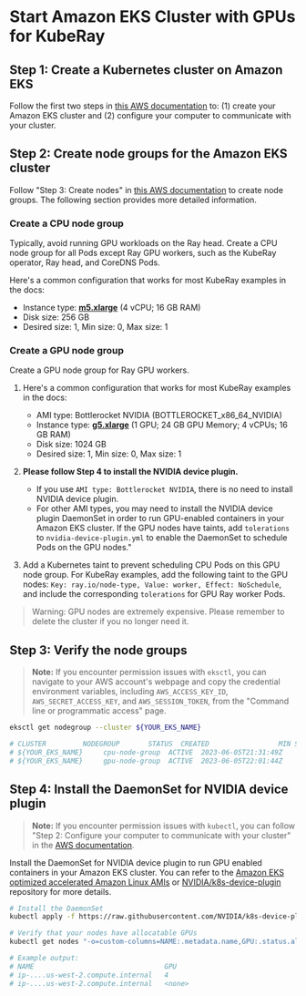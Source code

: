 # Start Amazon EKS Cluster with GPUs for KubeRay

## Step 1: Create a Kubernetes cluster on Amazon EKS

Follow the first two steps in [this AWS documentation](https://docs.aws.amazon.com/eks/latest/userguide/getting-started-console.html#)
to: (1) create your Amazon EKS cluster and (2) configure your computer to communicate with your cluster.

## Step 2: Create node groups for the Amazon EKS cluster

Follow "Step 3: Create nodes" in [this AWS documentation](https://docs.aws.amazon.com/eks/latest/userguide/getting-started-console.html#) to create node groups. The following section provides more detailed information.

### Create a CPU node group

Typically, avoid running GPU workloads on the Ray head. Create a CPU node group for all Pods except Ray GPU 
workers, such as the KubeRay operator, Ray head, and CoreDNS Pods.

Here's a common configuration that works for most KubeRay examples in the docs:
  * Instance type: [**m5.xlarge**](https://aws.amazon.com/ec2/instance-types/m5/) (4 vCPU; 16 GB RAM)
  * Disk size: 256 GB
  * Desired size: 1, Min size: 0, Max size: 1

### Create a GPU node group

Create a GPU node group for Ray GPU workers.

1. Here's a common configuration that works for most KubeRay examples in the docs:
   * AMI type: Bottlerocket NVIDIA (BOTTLEROCKET_x86_64_NVIDIA)
   * Instance type: [**g5.xlarge**](https://aws.amazon.com/ec2/instance-types/g5/) (1 GPU; 24 GB GPU Memory; 4 vCPUs; 16 GB RAM)
   * Disk size: 1024 GB
   * Desired size: 1, Min size: 0, Max size: 1

2. **Please follow Step 4 to install the NVIDIA device plugin.**
   * If you use `AMI type: Bottlerocket NVIDIA`, there is no need to install NVIDIA device plugin.
   * For other AMI types, you may need to install the NVIDIA device plugin DaemonSet in order to run GPU-enabled containers in your Amazon EKS cluster.
   If the GPU nodes have taints, add `tolerations` to `nvidia-device-plugin.yml` to enable the DaemonSet to schedule Pods on the GPU nodes."

3. Add a Kubernetes taint to prevent scheduling CPU Pods on this GPU node group. For KubeRay examples, add the following taint to the GPU nodes: `Key: ray.io/node-type, Value: worker, Effect: NoSchedule`, and include the corresponding `tolerations` for GPU Ray worker Pods.

> Warning: GPU nodes are extremely expensive. Please remember to delete the cluster if you no longer need it.

## Step 3: Verify the node groups

> **Note:** If you encounter permission issues with `eksctl`, you can navigate to your AWS account's webpage and copy the
credential environment variables, including `AWS_ACCESS_KEY_ID`, `AWS_SECRET_ACCESS_KEY`, and `AWS_SESSION_TOKEN`,
from the "Command line or programmatic access" page.

```sh
eksctl get nodegroup --cluster ${YOUR_EKS_NAME}

# CLUSTER         NODEGROUP       STATUS  CREATED                 MIN SIZE        MAX SIZE        DESIRED CAPACITY        INSTANCE TYPE   IMAGE ID                        ASG NAME                           TYPE
# ${YOUR_EKS_NAME}     cpu-node-group  ACTIVE  2023-06-05T21:31:49Z    0               1               1                       m5.xlarge       AL2_x86_64                      eks-cpu-node-group-...     managed
# ${YOUR_EKS_NAME}     gpu-node-group  ACTIVE  2023-06-05T22:01:44Z    0               1               1                       g5.12xlarge     BOTTLEROCKET_x86_64_NVIDIA      eks-gpu-node-group-...     managed
```

## Step 4: Install the DaemonSet for NVIDIA device plugin

> **Note:** If you encounter permission issues with `kubectl`, you can follow "Step 2: Configure your computer to communicate with your cluster"
in the [AWS documentation](https://docs.aws.amazon.com/eks/latest/userguide/getting-started-console.html#).

Install the DaemonSet for NVIDIA device plugin to run GPU enabled containers in your Amazon EKS cluster. You can refer to the [Amazon EKS optimized accelerated Amazon Linux AMIs](https://docs.aws.amazon.com/eks/latest/userguide/eks-optimized-ami.html#gpu-ami)
or [NVIDIA/k8s-device-plugin](https://github.com/NVIDIA/k8s-device-plugin) repository for more details.

```sh
# Install the DaemonSet
kubectl apply -f https://raw.githubusercontent.com/NVIDIA/k8s-device-plugin/v0.9.0/nvidia-device-plugin.yml

# Verify that your nodes have allocatable GPUs 
kubectl get nodes "-o=custom-columns=NAME:.metadata.name,GPU:.status.allocatable.nvidia\.com/gpu"

# Example output:
# NAME                                GPU
# ip-....us-west-2.compute.internal   4
# ip-....us-west-2.compute.internal   <none>
```